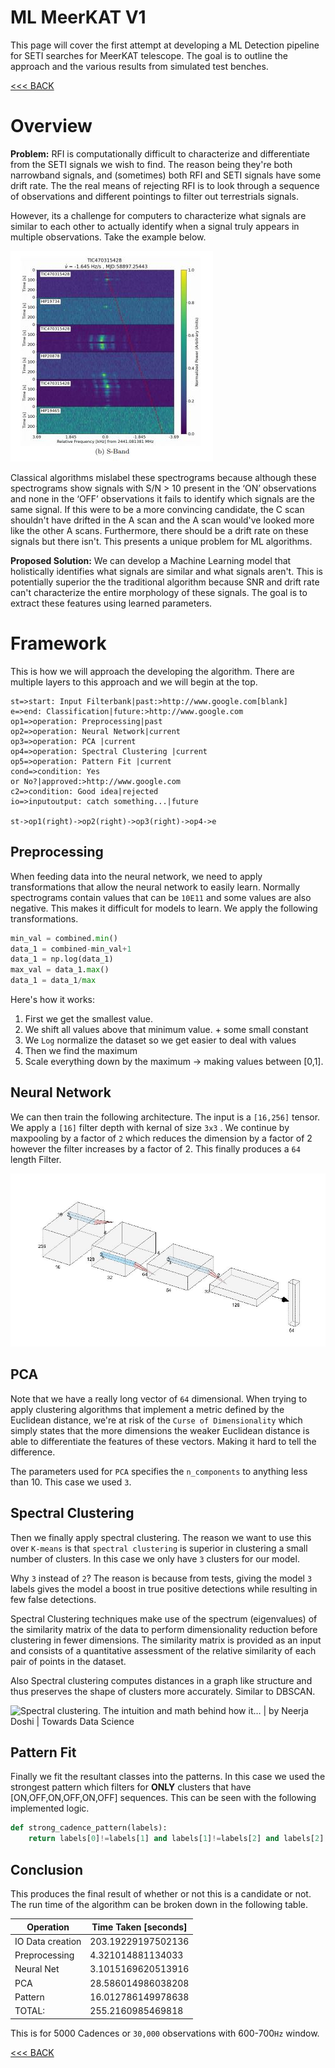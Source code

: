 # ML MeerKAT V1 

This page will cover the first attempt at developing a ML Detection pipeline for SETI searches for MeerKAT telescope. The goal is to outline the approach and the various results from simulated test benches. 

[<<< BACK](directory.html) 



# Overview

**Problem:** RFI is computationally difficult to characterize and differentiate from the SETI signals we wish to find. The reason being they're both narrowband signals, and (sometimes) both RFI and SETI signals have some drift rate. The the real means of rejecting RFI is to look through a sequence of observations and different pointings to filter out terrestrials signals.

However, its a challenge for computers to characterize what signals are similar to each other to actually identify when a signal truly appears in multiple observations. Take the example below.

![alt text](raffy.jpg "Title")

Classical algorithms mislabel these spectrograms because although these spectrograms show signals with S/N > 10 present in the ‘ON’ observations and none in the ‘OFF’ observations it fails to identify which signals are the same signal. If this were to be a more convincing candidate, the C scan shouldn't have drifted in the A scan and the A scan would've looked more like the other A scans. Furthermore, there should be a drift rate on these signals but there isn't. This presents a unique problem for ML algorithms. 

**Proposed Solution:** We can develop a Machine Learning model that holistically identifies what signals are similar and what signals aren't. This is potentially superior the the traditional algorithm because SNR and drift rate can't characterize the entire morphology of these signals. The goal is to extract these features using learned parameters. 

# Framework

This is how we will approach the developing the algorithm. There are multiple layers to this approach and we will begin at the top. 

```flow
st=>start: Input Filterbank|past:>http://www.google.com[blank]
e=>end: Classification|future:>http://www.google.com
op1=>operation: Preprocessing|past
op2=>operation: Neural Network|current
op3=>operation: PCA |current
op4=>operation: Spectral Clustering |current
op5=>operation: Pattern Fit |current
cond=>condition: Yes
or No?|approved:>http://www.google.com
c2=>condition: Good idea|rejected
io=>inputoutput: catch something...|future

st->op1(right)->op2(right)->op3(right)->op4->e

```

## Preprocessing 

When feeding data into the neural network, we need to apply transformations that allow the neural network to easily learn. Normally spectrograms contain values that can be `10E11` and some values are also negative. This makes it difficult for models to learn. We apply the following transformations. 

```python
min_val = combined.min()
data_1 = combined-min_val+1
data_1 = np.log(data_1)
max_val = data_1.max()
data_1 = data_1/max
```

Here's how it works:

1. First we get the smallest value. 
2. We shift all values above that minimum value. + some small constant 
3. We `Log` normalize the dataset so we get easier to deal with values
4. Then we find the maximum 
5. Scale everything down by the maximum -> making values between [0,1]. 

## Neural Network

We can then train the following architecture. The input is a `[16,256]` tensor. We apply a `[16]` filter depth with kernal of size `3x3` . We continue by maxpooling by a factor of `2` which reduces the dimension by a factor of 2 however the filter increases by a factor of 2. This finally produces a `64` length Filter. 

![alt text](neural.jpg "Title")

## PCA

Note that we have a really long vector of `64` dimensional. When trying to apply clustering algorithms that implement a metric defined by the Euclidean distance, we're at risk of the `Curse of Dimensionality` which simply states that the more dimensions the weaker Euclidean distance is able to differentiate the features of these vectors. Making it hard to tell the difference. 

The parameters used for `PCA` specifies the `n_components` to anything less than 10. This case we used `3`. 

## Spectral Clustering

Then we finally apply spectral clustering. The reason we want to use this over `K-means` is that `spectral clustering` is superior in clustering a small number of clusters. In this case we only have `3` clusters for our model.

Why `3` instead of `2`? The reason is because from tests, giving the model `3` labels gives the model a boost in true positive detections while resulting in few false detections. 

Spectral Clustering techniques make use of the spectrum (eigenvalues) of the similarity matrix of the data to perform dimensionality reduction before clustering in fewer dimensions. The similarity matrix is provided as an input and consists of a quantitative assessment of the relative similarity of each pair of points in the dataset.

Also Spectral clustering computes distances in a graph like structure and thus preserves the shape of clusters more accurately. Similar to DBSCAN. 

![Spectral clustering. The intuition and math behind how it… | by Neerja  Doshi | Towards Data Science](https://miro.medium.com/max/2824/1*E1AkY1paiZYAUX6pAAZlPQ.png)

## Pattern Fit

Finally we fit the resultant classes into the patterns. In this case we used the strongest pattern which filters for **ONLY** clusters that have [ON,OFF,ON,OFF,ON,OFF] sequences. This can be seen with the following implemented logic. 

```python
def strong_cadence_pattern(labels):
    return labels[0]!=labels[1] and labels[1]!=labels[2] and labels[2]!= labels[3] and labels[3]!=labels[4] and labels[4]!=labels[5] 

```

## Conclusion 

This produces the final result of whether or not this is a candidate or not. The run time of the algorithm can be broken down in the following table. 

| Operation        | Time Taken [seconds] |
| ---------------- | -------------------- |
| IO Data creation | 203.19229197502136   |
| Preprocessing    | 4.321014881134033    |
| Neural Net       | 3.1015169620513916   |
| PCA              | 28.586014986038208   |
| Pattern          | 16.012786149978638   |
| TOTAL:           | 255.2160985469818    |

This is for 5000 Cadences or `30,000` observations with 600-700`Hz` window. 

[<<< BACK](directory.html) 